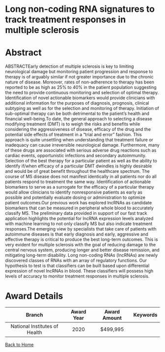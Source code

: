 
Long non-coding RNA signatures to track treatment responses in multiple sclerosis
=================================================================================

# Abstract


ABSTRACTEarly detection of multiple sclerosis is key to limiting neurological damage but monitoring
patient progression and response to therapy is of arguably similar if not greater importance due
to the chronic nature of disease. Moreover, rates of non-adherence to therapy has been reported
to be as high as 25% to 40% in the patient population suggesting the need to provide continuous
monitoring and selection of optimal therapy. Identification of novel actionable biomarkers would
provide clinicians with additional information for the purposes of diagnosis, prognosis, clinical
subtyping as well as for the selection and monitoring of therapy. Initiation of sub-optimal therapy
can be both detrimental to the patient’s health and financial well-being.To date, the general approach to selecting a disease modifying treatment (DMT) is to weigh
the risks and benefits while considering the aggressiveness of disease, efficacy of the drug and
the potential side effects of treatment in a “trial and error” fashion. This approach is quite unsettling
when understanding that treatment failure or inadequacy can cause irreversible neurological
damage. Furthermore, many of these drugs are associated with serious adverse drug reactions
such as cardiac events, opportunistic infections and secondary autoimmunity. Selection of the
best therapy for a particular patient as well as the ability to identify if/when efficacy of a particular
DMT dwindles is highly desirable and would be of great benefit throughout the healthcare
spectrum. The course of MS disease does not manifest identically in all patients nor do all patients
respond to treatment the same way. Identification of actionable biomarkers to serve as a
surrogate for the efficacy of a particular therapy would allow clinicians to identify nonresponsive
patients as early as possible and potentially evaluate dosing or administration to optimize patient
outcomes.Our previous work has explored lncRNAs as candidate biomarkers that can be measured in
peripheral whole blood to accurately classify MS. The preliminary data provided in support of our
fast track application highlights the potential for lncRNA expression levels analyzed with machine
learning to not only classify MS but also indicate treatment responses.The emerging view by specialists that take care of patients with autoimmune diseases is that early diagnosis
and early, aggressive and effective therapy is critical to produce the best long-term outcomes. This is very
evident for multiple sclerosis with the goal of reducing damage to the central nervous system, producing longer
and better disease remission, and mitigating long-term disability. Long non-coding RNAs (lncRNAs) are newly
discovered classes of RNAs with an array of regulatory functions. Our hypothesis to test is that classifiers can
be built based upon differential expression of novel lncRNAs in blood. These classifiers will possess high levels
of accuracy to monitor treatment responses in multiple sclerosis.  

# Award Details

|Branch|Award Year|Award Amount|Keywords|
| :---: | :---: | :---: | :---: |
|National Institutes of Health|2020|$499,995||
  
  


[Back to Home](https://github.com/chrischow/dod_sbir_awards/Reports/JH/#2506)